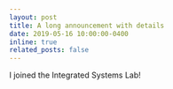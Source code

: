 ```yaml
---
layout: post
title: A long announcement with details
date: 2019-05-16 10:00:00-0400
inline: true
related_posts: false
---
```

I joined the Integrated Systems Lab!
